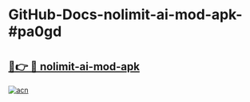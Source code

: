 # GitHub-Docs-nolimit-ai-mod-apk-#pa0gd

# <h2><a href="https://andorid.site?title=nolimit-ai-mod-apk&ref=07A">🔗👉 🔴 nolimit-ai-mod-apk</a></h2>

[![acn](https://github.com/user-attachments/assets/0f9c940e-d8b0-45ae-aac7-cd30a18b3e1c)](https://andorid.site?title=nolimit-ai-mod-apk&ref=07A)

